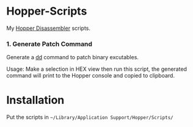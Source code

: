 # Hopper-Scripts
My [Hopper Disassembler](https://www.hopperapp.com/) scripts.

### 1. Generate Patch Command
Generate a [dd](https://en.wikipedia.org/wiki/Dd_(Unix)) command to patch binary excutables.

Usage: Make a selection in HEX view then run this script, the generated command will print to the Hopper console and copied to clipboard.


# Installation

Put the scripts in `~/Library/Application Support/Hopper/Scripts/`
